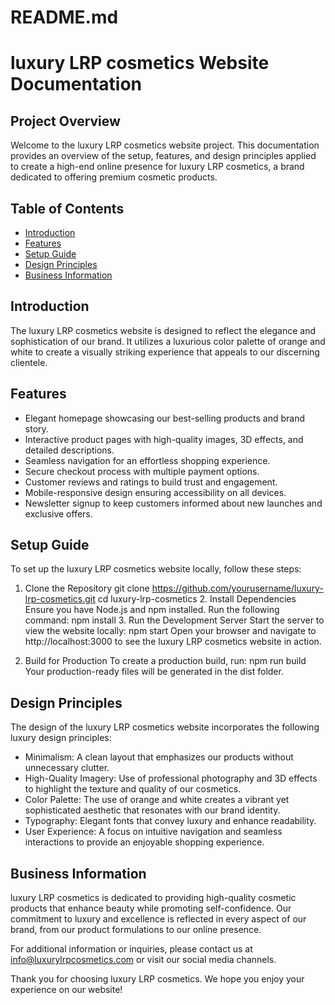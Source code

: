 # README.md

# luxury LRP cosmetics Website Documentation

## Project Overview

Welcome to the luxury LRP cosmetics website project. This documentation provides an overview of the setup, features, and design principles applied to create a high-end online presence for luxury LRP cosmetics, a brand dedicated to offering premium cosmetic products.

## Table of Contents

- [Introduction](#introduction)
- [Features](#features)
- [Setup Guide](#setup-guide)
- [Design Principles](#design-principles)
- [Business Information](#business-information)

## Introduction

The luxury LRP cosmetics website is designed to reflect the elegance and sophistication of our brand. It utilizes a luxurious color palette of orange and white to create a visually striking experience that appeals to our discerning clientele.

## Features

- Elegant homepage showcasing our best-selling products and brand story.
- Interactive product pages with high-quality images, 3D effects, and detailed descriptions.
- Seamless navigation for an effortless shopping experience.
- Secure checkout process with multiple payment options.
- Customer reviews and ratings to build trust and engagement.
- Mobile-responsive design ensuring accessibility on all devices.
- Newsletter signup to keep customers informed about new launches and exclusive offers.

## Setup Guide

To set up the luxury LRP cosmetics website locally, follow these steps:

1. Clone the Repository
   git clone https://github.com/yourusername/luxury-lrp-cosmetics.git
   cd luxury-lrp-cosmetics
   2. Install Dependencies
   Ensure you have Node.js and npm installed. Run the following command:
   npm install
   3. Run the Development Server
   Start the server to view the website locally:
   npm start
   Open your browser and navigate to http://localhost:3000 to see the luxury LRP cosmetics website in action.

4. Build for Production
   To create a production build, run:
   npm run build
   Your production-ready files will be generated in the dist folder.

## Design Principles

The design of the luxury LRP cosmetics website incorporates the following luxury design principles:

- Minimalism: A clean layout that emphasizes our products without unnecessary clutter.
- High-Quality Imagery: Use of professional photography and 3D effects to highlight the texture and quality of our cosmetics.
- Color Palette: The use of orange and white creates a vibrant yet sophisticated aesthetic that resonates with our brand identity.
- Typography: Elegant fonts that convey luxury and enhance readability.
- User Experience: A focus on intuitive navigation and seamless interactions to provide an enjoyable shopping experience.

## Business Information

luxury LRP cosmetics is dedicated to providing high-quality cosmetic products that enhance beauty while promoting self-confidence. Our commitment to luxury and excellence is reflected in every aspect of our brand, from our product formulations to our online presence.

For additional information or inquiries, please contact us at info@luxurylrpcosmetics.com or visit our social media channels.

Thank you for choosing luxury LRP cosmetics. We hope you enjoy your experience on our website!